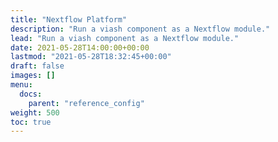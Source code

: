 ```yaml
---
title: "Nextflow Platform"
description: "Run a viash component as a Nextflow module."
lead: "Run a viash component as a Nextflow module."
date: 2021-05-28T14:00:00+00:00
lastmod: "2021-05-28T18:32:45+00:00"
draft: false
images: []
menu:
  docs:
    parent: "reference_config"
weight: 500
toc: true
---
```




